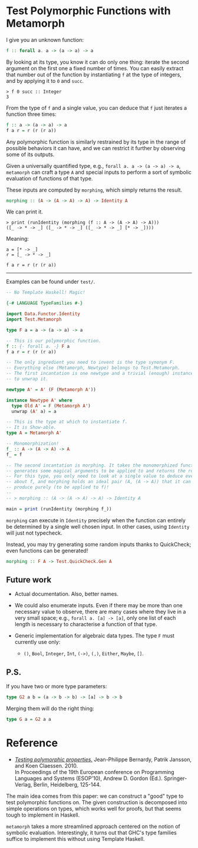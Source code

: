 Test Polymorphic Functions with Metamorph
=========================================

I give you an unknown function:

```haskell
f :: forall a. a -> (a -> a) -> a
```

By looking at its type, you know it can do only one thing: iterate the second
argument on the first one a fixed number of times. You can easily extract that
number out of the function by instantiating `f` at the type of integers, and
by applying it to `0` and `succ`.

    > f 0 succ :: Integer
    3

From the type of `f` and a single value, you can deduce that `f` just iterates
a function three times:

```haskell
f :: a -> (a -> a) -> a
f a r = r (r (r a))
```

Any polymorphic function is similarly restrained by its type in the range of
possible behaviors it can have, and we can restrict it further by observing
some of its outputs.

Given a universally quantified type, e.g., `forall a. a -> (a -> a) -> a`,
`metamorph` can craft a type `A` and special inputs to perform a sort of
symbolic evaluation of functions of that type.

These inputs are computed by `morphing`, which simply returns the result.

```haskell
morphing :: (A -> (A -> A) -> A) -> Identity A
```

We can print it.

    > print (runIdentity (morphing (f :: A -> (A -> A) -> A)))
    ([_ -> * -> _] ([_ -> * -> _] ([_ -> * -> _] [* -> _])))

Meaning:

    a = [* -> _]
    r = [_ -> * -> _]

    f a r = r (r (r a))

---

Examples can be found under `test/`.

```haskell
-- No Template Haskell! Magic!

{-# LANGUAGE TypeFamilies #-}

import Data.Functor.Identity
import Test.Metamorph

type F a = a -> (a -> a) -> a

-- This is our polymorphic function.
f :: {- forall a. -} F a
f a r = r (r (r a))

-- The only ingredient you need to invent is the type synonym F.
-- Everything else (Metamorph, Newtype) belongs to Test.Metamorph.
-- The first incantation is one newtype and a trivial (enough) instance
-- to unwrap it.

newtype A' = A' (F (Metamorph A'))

instance Newtype A' where
  type Old A' = F (Metamorph A')
  unwrap (A' a) = a

-- This is the type at which to instantiate f.
-- It is Show-able.
type A = Metamorph A'

-- Monomorphization!
f_ :: A -> (A -> A) -> A
f_ = f

-- The second incantation is morphing. It takes the monomorphized function,
-- generates some magical arguments to be applied to and returns the result.
-- For this type, you only need to look at a single value to deduce everything
-- about f, and morphing holds an ideal pair (A, (A -> A)) that it can
-- produce purely (to be applied to f)!
--
-- > morphing :: (A -> (A -> A) -> A) -> Identity A

main = print (runIdentity (morphing f_))
```

`morphing` can execute in `Identity` precisely when the function can entirely
be determined by a single well chosen input.
In other cases, using `Identity` will just not typecheck.

Instead, you may try generating some random inputs thanks to QuickCheck;
even functions can be generated!

```haskell
morphing :: F A -> Test.QuickCheck.Gen A
```

Future work
-----------

- Actual documentation. Also, better names.

- We could also enumerate inputs.
  Even if there may be more than one necessary value to observe,
  there are many cases where they live in a very small space;
  e.g., `forall a. [a] -> [a]`, only one list of each length is necessary
  to characterise a function of that type.

- Generic implementation for algebraic data types.
  The type `F` must currently use only:

  - `()`, `Bool`, `Integer`, `Int`,
    `(->)`, `(,)`, `Either`, `Maybe`, `[]`.

P.S.
----

If you have two or more type parameters:

```haskell
type G2 a b = (a -> b -> b) -> [a] -> b -> b
```

Merging them will do the right thing:

```haskell
type G a = G2 a a
```

Reference
=========

- [*Testing polymorphic properties.*](http://publications.lib.chalmers.se/records/fulltext/local_99387.pdf)
  Jean-Philippe Bernardy, Patrik Jansson, and Koen Claessen. 2010.  
  In Proceedings of the 19th European conference on
  Programming Languages and Systems (ESOP'10), Andrew D. Gordon (Ed.).
  Springer-Verlag, Berlin, Heidelberg, 125-144.

The main idea comes from this paper: we can construct a "good" type to test
polymorphic functions on. The given construction is decomposed into simple
operations on types, which works well for proofs, but that seems tough to
implement in Haskell.

`metamorph` takes a more streamlined approach centered on the notion of
symbolic evaluation. Interestingly, it turns out that GHC's type families
suffice to implement this without using Template Haskell.

